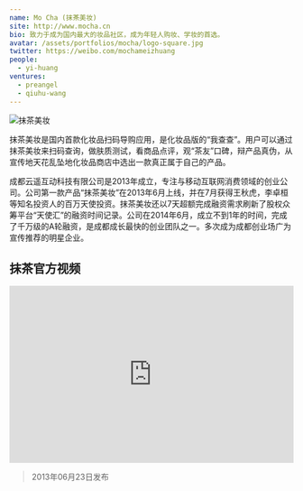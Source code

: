 ```yaml
---
name: Mo Cha (抹茶美妆)
site: http://www.mocha.cn
bio: 致力于成为国内最大的妆品社区，成为年轻人购妆、学妆的首选。
avatar: /assets/portfolios/mocha/logo-square.jpg
twitter: https://weibo.com/mochameizhuang
people:
  - yi-huang
ventures:
  - preangel
  - qiuhu-wang
---
```


![抹茶美妆](http://7sbrws.com2.z0.glb.qiniucdn.com/yunyaoinc_a9_2.jpg)

抹茶美妆是国内首款化妆品扫码导购应用，是化妆品版的“我查查”。用户可以通过抹茶美妆来扫码查询，做肤质测试，看商品点评，观“茶友”口碑，辩产品真伪，从宣传地天花乱坠地化妆品商店中选出一款真正属于自己的产品。

成都云遥互动科技有限公司是2013年成立，专注与移动互联网消费领域的创业公司。公司第一款产品“抹茶美妆”在2013年6月上线，并在7月获得王秋虎，李卓桓等知名投资人的百万天使投资。抹茶美妆还以7天超额完成融资需求刷新了股权众筹平台“天使汇”的融资时间记录。公司在2014年6月，成立不到1年的时间，完成了千万级的A轮融资，是成都成长最快的创业团队之一。多次成为成都创业场广为宣传推荐的明星企业。

## 抹茶官方视频

<div class="zoom-container" style="
    position: relative;
    padding-bottom:56.25%;
    padding-top:30px;
    height:0;
    overflow:hidden;
">
  <iframe
    src="https://v.qq.com/txp/iframe/player.html?vid=l0114gnobae"
    width='560'
    height='315'
    allowfullscreen
    webkitallowfullscreen
    frameborder="0"
    style="
      position: absolute;
      top:0;
      left:0;
      width:100%;
      height:100%;
    "
  ></iframe>
</div>

> 2013年06月23日发布
